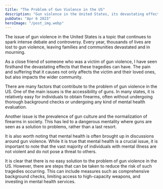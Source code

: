 ```yaml
---
title: "The Problem of Gun Violence in the US"
description: "Gun violence in the United States, its devastating effects, contributing factors, and potential solutions...."
pubDate: "Apr 6 2023"
heroImage: "/post_img.webp"
---
```


The issue of gun violence in the United States is a topic that continues to spark intense debate and controversy. Every year, thousands of lives are lost to gun violence, leaving families and communities devastated and in mourning.

As a close friend of someone who was a victim of gun violence, I have seen firsthand the devastating effects that these tragedies can have. The pain and suffering that it causes not only affects the victim and their loved ones, but also impacts the wider community.

There are many factors that contribute to the problem of gun violence in the US. One of the main issues is the accessibility of guns. In many states, it is relatively easy for individuals to obtain firearms, often without undergoing thorough background checks or undergoing any kind of mental health evaluation.

Another issue is the prevalence of gun culture and the normalization of firearms in society. This has led to a dangerous mentality where guns are seen as a solution to problems, rather than a last resort.

It is also worth noting that mental health is often brought up in discussions around gun violence. While it is true that mental health is a crucial issue, it is important to note that the vast majority of individuals with mental illness are not violent and do not pose a threat to others.

It is clear that there is no easy solution to the problem of gun violence in the US. However, there are steps that can be taken to reduce the risk of such tragedies occurring. This can include measures such as comprehensive background checks, limiting access to high-capacity weapons, and investing in mental health services.